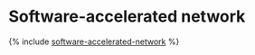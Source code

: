 # Software-accelerated network

{% include [software-accelerated-network](../../_includes/compute/software-accelerated-network.md) %}